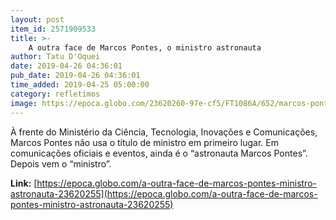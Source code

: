 ```yaml
---
layout: post
item_id: 2571909533
title: >-
    A outra face de Marcos Pontes, o ministro astronauta
author: Tatu D'Oquei
date: 2019-04-26 04:36:01
pub_date: 2019-04-26 04:36:01
time_added: 2019-04-25 05:00:00
category: refletimos
image: https://epoca.globo.com/23620260-97e-cf5/FT1086A/652/marcos-pontes-2.jpg
---
```


À frente do Ministério da Ciência, Tecnologia, Inovações e Comunicações, Marcos Pontes não usa o título de ministro em primeiro lugar. Em comunicações oficiais e eventos, ainda é o “astronauta Marcos Pontes”. Depois vem o “ministro”.

**Link:** [https://epoca.globo.com/a-outra-face-de-marcos-pontes-ministro-astronauta-23620255](https://epoca.globo.com/a-outra-face-de-marcos-pontes-ministro-astronauta-23620255)

